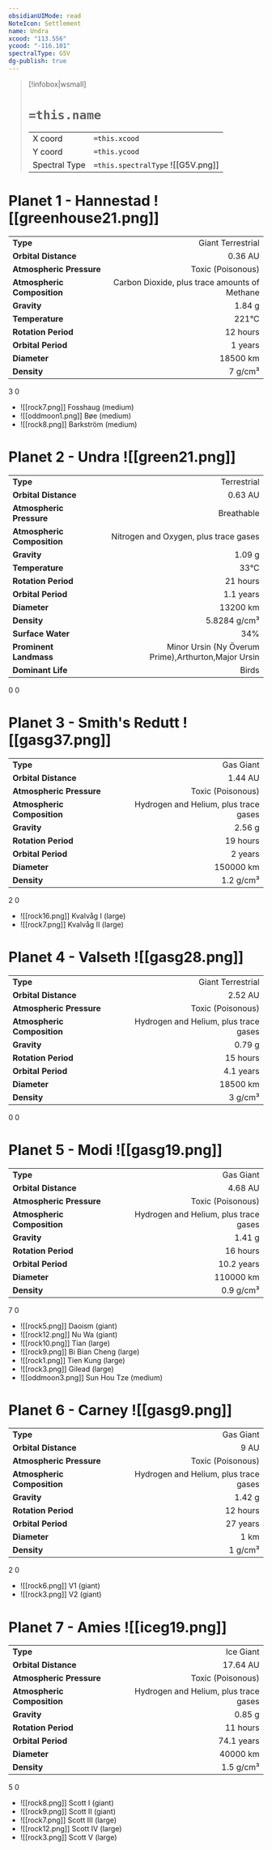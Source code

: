 ```yaml
---
obsidianUIMode: read
NoteIcon: Settlement
name: Undra
xcood: "113.556"
ycood: "-116.101"
spectralType: G5V
dg-publish: true
---
```

> [!infobox|wsmall]
> # `=this.name`
> | | |
> | - | - |
> | X coord | `=this.xcood` |
> | Y coord| `=this.ycood` |
> | Spectral Type | `=this.spectralType` ![[G5V.png]] |

# Planet 1 - Hannestad ![[greenhouse21.png]]
|                             |                           |
| --------------------------- | -------------------------:|
| **Type**                    |             Giant Terrestrial |
| **Orbital Distance**        |   0.36 AU |
| **Atmospheric Pressure**    |       Toxic (Poisonous) |
| **Atmospheric Composition** |      Carbon Dioxide, plus trace amounts of Methane |
| **Gravity**                 |        1.84 g |
| **Temperature**             |    221°C |
| **Rotation Period**         |  12 hours |
| **Orbital Period** | 1 years |
| **Diameter**                |      18500 km | 
| **Density**                 |    7 g/cm³ |



3
0

- ![[rock7.png]] Fosshaug (medium)
- ![[oddmoon1.png]] Bøe (medium)
- ![[rock8.png]] Barkström (medium)


# Planet 2 - Undra ![[green21.png]]
|                             |                           |
| --------------------------- | -------------------------:|
| **Type**                    |             Terrestrial |
| **Orbital Distance**        |   0.63 AU |
| **Atmospheric Pressure**    |       Breathable |
| **Atmospheric Composition** |      Nitrogen and Oxygen, plus trace gases |
| **Gravity**                 |        1.09 g |
| **Temperature**             |    33°C |
| **Rotation Period**         |  21 hours |
| **Orbital Period** | 1.1 years |
| **Diameter**                |      13200 km | 
| **Density**                 |    5.8284 g/cm³ |
| **Surface Water**           |           34% | 
| **Prominent Landmass**      |         Minor Ursin (Ny Överum Prime),Arthurton,Major Ursin | 
| **Dominant Life**           |         Birds |



0
0



# Planet 3 - Smith's Redutt ![[gasg37.png]]
|                             |                           |
| --------------------------- | -------------------------:|
| **Type**                    |             Gas Giant |
| **Orbital Distance**        |   1.44 AU |
| **Atmospheric Pressure**    |       Toxic (Poisonous) |
| **Atmospheric Composition** |      Hydrogen and Helium, plus trace gases |
| **Gravity**                 |        2.56 g |
| **Rotation Period**         |  19 hours |
| **Orbital Period** | 2 years |
| **Diameter**                |      150000 km | 
| **Density**                 |    1.2 g/cm³ |



2
0

- ![[rock16.png]] Kvalvåg I (large)
- ![[rock7.png]] Kvalvåg II (large)


# Planet 4 - Valseth ![[gasg28.png]]
|                             |                           |
| --------------------------- | -------------------------:|
| **Type**                    |             Giant Terrestrial |
| **Orbital Distance**        |   2.52 AU |
| **Atmospheric Pressure**    |       Toxic (Poisonous) |
| **Atmospheric Composition** |      Hydrogen and Helium, plus trace gases |
| **Gravity**                 |        0.79 g |
| **Rotation Period**         |  15 hours |
| **Orbital Period** | 4.1 years |
| **Diameter**                |      18500 km | 
| **Density**                 |    3 g/cm³ |



0
0



# Planet 5 - Modi ![[gasg19.png]]
|                             |                           |
| --------------------------- | -------------------------:|
| **Type**                    |             Gas Giant |
| **Orbital Distance**        |   4.68 AU |
| **Atmospheric Pressure**    |       Toxic (Poisonous) |
| **Atmospheric Composition** |      Hydrogen and Helium, plus trace gases |
| **Gravity**                 |        1.41 g |
| **Rotation Period**         |  16 hours |
| **Orbital Period** | 10.2 years |
| **Diameter**                |      110000 km | 
| **Density**                 |    0.9 g/cm³ |



7
0

- ![[rock5.png]] Daoism (giant)
- ![[rock12.png]] Nu Wa (giant)
- ![[rock10.png]] Tian (large)
- ![[rock9.png]] Bi Bian Cheng (large)
- ![[rock1.png]] Tien Kung (large)
- ![[rock3.png]] Gilead (large)
- ![[oddmoon3.png]] Sun Hou Tze (medium)


# Planet 6 - Carney ![[gasg9.png]]
|                             |                           |
| --------------------------- | -------------------------:|
| **Type**                    |             Gas Giant |
| **Orbital Distance**        |   9 AU |
| **Atmospheric Pressure**    |       Toxic (Poisonous) |
| **Atmospheric Composition** |      Hydrogen and Helium, plus trace gases |
| **Gravity**                 |        1.42 g |
| **Rotation Period**         |  12 hours |
| **Orbital Period** | 27 years |
| **Diameter**                |      1 km | 
| **Density**                 |    1 g/cm³ |



2
0

- ![[rock6.png]] V1 (giant)
- ![[rock3.png]] V2 (giant)


# Planet 7 - Amies ![[iceg19.png]]
|                             |                           |
| --------------------------- | -------------------------:|
| **Type**                    |             Ice Giant |
| **Orbital Distance**        |   17.64 AU |
| **Atmospheric Pressure**    |       Toxic (Poisonous) |
| **Atmospheric Composition** |      Hydrogen and Helium, plus trace gases |
| **Gravity**                 |        0.85 g |
| **Rotation Period**         |  11 hours |
| **Orbital Period** | 74.1 years |
| **Diameter**                |      40000 km | 
| **Density**                 |    1.5 g/cm³ |



5
0

- ![[rock8.png]] Scott I (giant)
- ![[rock9.png]] Scott II (giant)
- ![[rock7.png]] Scott III (large)
- ![[rock12.png]] Scott IV (large)
- ![[rock3.png]] Scott V (large)



